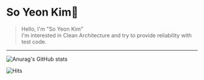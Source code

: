 # So Yeon Kim👋
> Hello, I'm "So Yeon Kim" <br>
> I'm interested in Clean Architecture and try to provide reliability with test code.

---
![Anurag's GitHub stats](https://github-readme-stats.vercel.app/api?username=HwiYul-G&show_icons=true&theme=radical)


![Hits](https://hits.seeyoufarm.com/api/count/incr/badge.svg?url=https%3A%2F%2Fgithub.com%2FHwiYul-G&count_bg=%2379C83D&title_bg=%23555555&icon=hootsuite.svg&icon_color=%23E7E7E7&title=hits&edge_flat=false)
